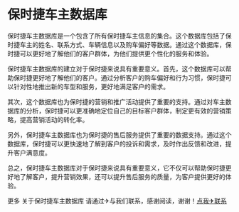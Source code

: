 # 保时捷车主数据库

保时捷车主数据库是一个包含了所有保时捷车主信息的集合。这个数据库包括了保时捷车主的姓名、联系方式、车辆信息以及购车偏好等数据。通过这个数据库，保时捷可以更好地了解他们的客户群体，为他们提供更个性化的服务和体验。

保时捷车主数据库的建立对于保时捷来说具有重要意义。首先，这个数据库可以帮助保时捷更好地了解他们的客户。通过分析客户的购车偏好和行为习惯，保时捷可以针对性地推出新的车型和服务，更好地满足客户的需求。

其次，这个数据库也为保时捷的营销和推广活动提供了重要的支持。通过对车主数据库的分析，保时捷可以更准确地定位自己的目标客户群体，制定更有效的营销策略，提高营销活动的转化率。

另外，保时捷车主数据库也为保时捷的售后服务提供了重要的数据支持。通过这个数据库，保时捷可以更快速地了解到客户的投诉和需求，及时作出反馈和改进，提升客户满意度。

总之，保时捷车主数据库对于保时捷来说具有重要意义，它不仅可以帮助保时捷更好地了解客户，提升营销效果，还可以提升售后服务的质量，为客户提供更好的体验。

更多 关于保时捷车主数据库 请通过✈与我们联系，感谢阅读，谢谢！[点我✈联系](https://ads.k02.cc)